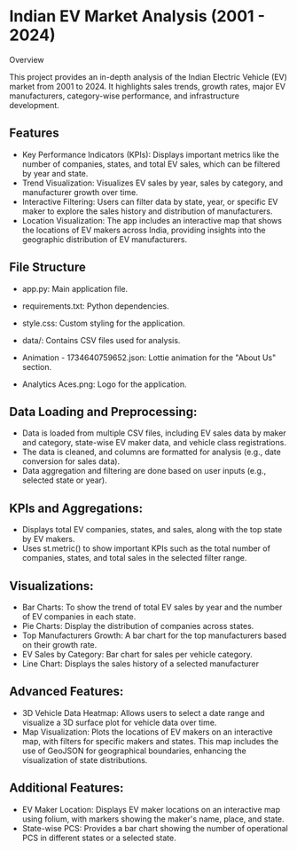 # Indian EV Market Analysis (2001 - 2024)

Overview

This project provides an in-depth analysis of the Indian Electric Vehicle (EV) market from 2001 to 2024. It highlights sales trends, growth rates, major EV manufacturers, category-wise performance, and infrastructure development.
## Features
- Key Performance Indicators (KPIs): Displays important metrics like the number of companies, states, and total EV sales, which can be filtered by year and state.
- Trend Visualization: Visualizes EV sales by year, sales by category, and manufacturer growth over time.
- Interactive Filtering: Users can filter data by state, year, or specific EV maker to explore the sales history and distribution of manufacturers.
- Location Visualization: The app includes an interactive map that shows the locations of EV makers across India, providing insights into the geographic distribution of EV manufacturers.
## File Structure

- app.py: Main application file.

- requirements.txt: Python dependencies.

- style.css: Custom styling for the application.

- data/: Contains CSV files used for analysis.

- Animation - 1734640759652.json: Lottie animation for the "About Us" section.

- Analytics Aces.png: Logo for the application.
## Data Loading and Preprocessing:
   - Data is loaded from multiple CSV files, including EV sales data by maker and category, state-wise EV maker data, and vehicle class registrations.
   - The data is cleaned, and columns are formatted for analysis (e.g., date conversion for sales data).
   - Data aggregation and filtering are done based on user inputs (e.g., selected state or year).
## KPIs and Aggregations:
- Displays total EV companies, states, and sales, along with the top state by EV makers.
- Uses st.metric() to show important KPIs such as the total number of companies, states, and total sales in the selected filter range.
## Visualizations:

- Bar Charts: To show the trend of total EV sales by year and the number of EV companies in each state.
- Pie Charts: Display the distribution of companies across states.
- Top Manufacturers Growth: A bar chart for the top manufacturers based on their growth rate.
- EV Sales by Category: Bar chart for sales per vehicle category.
- Line Chart: Displays the sales history of a selected manufacturer
## Advanced Features:
- 3D Vehicle Data Heatmap: Allows users to select a date range and visualize a 3D surface plot for vehicle data over time.
- Map Visualization: Plots the locations of EV makers on an interactive map, with filters for specific makers and states. This map includes the use of GeoJSON for geographical boundaries, enhancing the visualization of state distributions.
## Additional Features:
- EV Maker Location: Displays EV maker locations on an interactive map using folium, with markers showing the maker's name, place, and state.
- State-wise PCS: Provides a bar chart showing the number of operational PCS in different states or a selected state.

